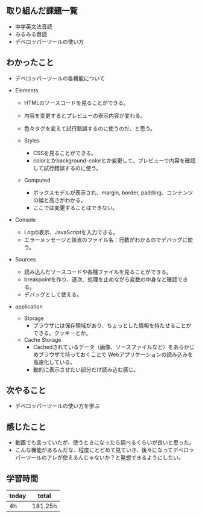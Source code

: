 ## 取り組んだ課題一覧

- 中学英文法音読
- みるみる音読
- デベロッパーツールの使い方

## わかったこと

- デベロッパーツールの各機能について
- Elements
  - HTMLのソースコードを見ることができる。
  - 内容を変更するとプレビューの表示内容が変わる。
  - 色々タグを変えて試行錯誤するのに使うのだ、と思う。

  - Styles
    - CSSを見ることができる。
    - colorとかbackground-colorとか変更して、プレビューで内容を確認して試行錯誤するのに使う。
  
  - Computed
    - ボックスモデルが表示され、margin, border, padding、コンテンツの幅と高さがわかる。
    - ここでは変更することはできない。
  
- Console
  - Logの表示、JavaScriptを入力できる。
  - エラーメッセージと該当のファイル名：行数がわかるのでデバッグに使う。

- Sources
  - 読み込んだソースコードや各種ファイルを見ることができる。
  - breakpointを作り、逐次、処理を止めながら変数の中身など確認できる。
  - デバッグとして使える。

- application
  - Storage
    - ブラウザには保存領域があり、ちょっとした情報を持たせることができる。クッキーとか。
  - Cache Storage
    - Cachedされているデータ（画像、ソースファイルなど）をあらかじめブラウザで持っておくことで Webアプリケーションの読み込みを高速化している。
    - 動的に表示させたい部分だけ読み込む感じ。
## 次やること

- デベロッパーツールの使い方を学ぶ

## 感じたこと

- 動画でも言っていたが、使うときになったら調べるくらいが良いと思った。
- こんな機能があるんだな、程度にとどめて見ていき、後々になってデベロッパーツールのアレが使えるんじゃないか？と発想できるようにしたい。

## 学習時間

| today | total   |
| ----- | ------- |
| 4h | 181.25h |
